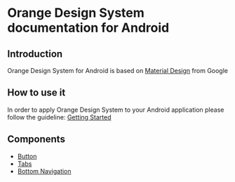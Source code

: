 # Orange Design System documentation for Android

## Introduction

Orange Design System for Android is based on [Material Design](https://material.io/) from Google

## How to use it

In order to apply Orange Design System to your Android application please follow the guideline:
[Getting Started](./getting-started.md)

## Components

* [Button](./components/button.md)
* [Tabs](./components/tabs.md)
* [Bottom Navigation](components/bottomNavigation.md)

